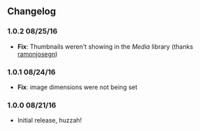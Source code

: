 ## Changelog 
### 1.0.2 08/25/16
* **Fix**: Thumbnails weren't showing in the *Media* library (thanks [ramonjosegn](https://wordpress.org/support/topic/bug-in-last-udpate))

### 1.0.1 08/24/16 
* **Fix**: image dimensions were not being set

### 1.0.0 08/21/16 
* Initial release, huzzah!
